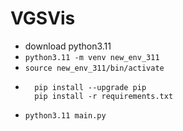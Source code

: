 # VGSVis

- download python3.11
- `python3.11 -m venv new_env_311`
- `source new_env_311/bin/activate`
- ```
    pip install --upgrade pip      
    pip install -r requirements.txt
    ```
- `python3.11 main.py`